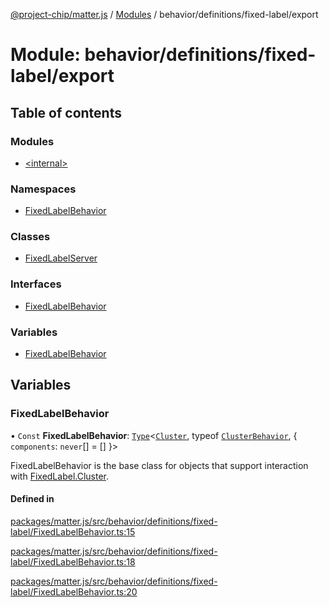 [@project-chip/matter.js](../README.md) / [Modules](../modules.md) / behavior/definitions/fixed-label/export

# Module: behavior/definitions/fixed-label/export

## Table of contents

### Modules

- [\<internal\>](behavior_definitions_fixed_label_export._internal_.md)

### Namespaces

- [FixedLabelBehavior](behavior_definitions_fixed_label_export.FixedLabelBehavior.md)

### Classes

- [FixedLabelServer](../classes/behavior_definitions_fixed_label_export.FixedLabelServer.md)

### Interfaces

- [FixedLabelBehavior](../interfaces/behavior_definitions_fixed_label_export.FixedLabelBehavior-1.md)

### Variables

- [FixedLabelBehavior](behavior_definitions_fixed_label_export.md#fixedlabelbehavior)

## Variables

### FixedLabelBehavior

• `Const` **FixedLabelBehavior**: [`Type`](../interfaces/behavior_cluster_export.ClusterBehavior.Type.md)\<[`Cluster`](../interfaces/cluster_export.FixedLabel.Cluster.md), typeof [`ClusterBehavior`](behavior_cluster_export.ClusterBehavior.md), \{ `components`: `never`[] = [] }\>

FixedLabelBehavior is the base class for objects that support interaction with [FixedLabel.Cluster](cluster_export.FixedLabel.md#cluster).

#### Defined in

[packages/matter.js/src/behavior/definitions/fixed-label/FixedLabelBehavior.ts:15](https://github.com/project-chip/matter.js/blob/3adaded6/packages/matter.js/src/behavior/definitions/fixed-label/FixedLabelBehavior.ts#L15)

[packages/matter.js/src/behavior/definitions/fixed-label/FixedLabelBehavior.ts:18](https://github.com/project-chip/matter.js/blob/3adaded6/packages/matter.js/src/behavior/definitions/fixed-label/FixedLabelBehavior.ts#L18)

[packages/matter.js/src/behavior/definitions/fixed-label/FixedLabelBehavior.ts:20](https://github.com/project-chip/matter.js/blob/3adaded6/packages/matter.js/src/behavior/definitions/fixed-label/FixedLabelBehavior.ts#L20)
